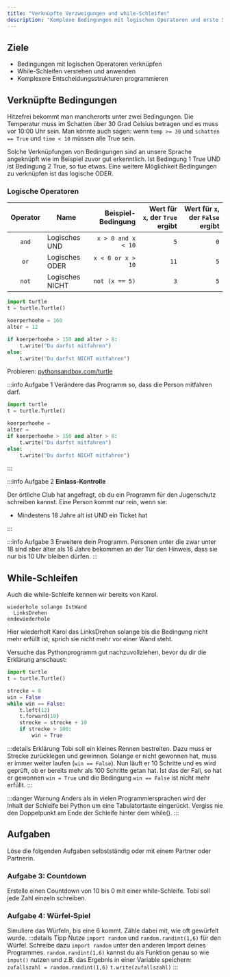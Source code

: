 ```yaml
---
title: "Verknüpfte Verzweigungen und while-Schleifen"
description: "Komplexe Bedingungen mit logischen Operatoren und erste Schleifen mit while."
---
```


## Ziele
- Bedingungen mit logischen Operatoren verknüpfen
- While-Schleifen verstehen und anwenden
- Komplexere Entscheidungsstrukturen programmieren

## Verknüpfte Bedingungen

Hitzefrei bekommt man mancherorts unter zwei Bedingungen. Die Temperatur muss im Schatten über 30 Grad Celsius betragen und es muss vor 10:00 Uhr sein. Man könnte auch sagen: wenn `temp >= 30` und `schatten == True` und `time < 10` müssen alle True sein.

Solche Verknüpfungen von Bedingungen sind an unsere Sprache angeknüpft wie im Beispiel zuvor gut erkenntlich. Ist Bedingung 1 True UND ist Bedingung 2 True, so tue etwas. Eine weitere Möglichkeit Bedingungen zu verknüpfen ist das logische ODER.

### Logische Operatoren
| Operator | Name               | Beispiel-Bedingung             | Wert für `x`, der `True` ergibt | Wert für `x`, der `False` ergibt |
|:-------:|--------------------|-------------------------------:|--------------------------------:|---------------------------------:|
| `and`   | Logisches UND      | `x > 0 and x < 10`             | `5`                             | `0`                              |
| `or`    | Logisches ODER     | `x < 0 or x > 10`              | `11`                            | `5`                              |
| `not`   | Logisches NICHT    | `not (x == 5)`                 | `3`                             | `5`                              |

```python
import turtle
t = turtle.Turtle()

koerperhoehe = 160
alter = 12

if koerperhoehe > 150 and alter > 8:
    t.write("Du darfst mitfahren")
else:
    t.write("Du darfst NICHT mitfahren")
```
Probieren: [pythonsandbox.com/turtle](https://pythonsandbox.com/turtle)

:::info Aufgabe 1
Verändere das Programm so, dass die Person mitfahren darf.
```python
import turtle
t = turtle.Turtle()

koerperhoehe = 
alter = 
if koerperhoehe > 150 and alter > 8:
    t.write("Du darfst mitfahren")
else:
    t.write("Du darfst NICHT mitfahren")
```
:::

:::info Aufgabe 2
**Einlass-Kontrolle**

Der örtliche Club hat angefragt, ob du ein Programm für den Jugenschutz schreiben kannst. Eine Person kommt nur rein, wenn sie:
- Mindestens 18 Jahre alt ist UND ein Ticket hat

:::

:::info Aufgabe 3
Erweitere dein Programm. Personen unter die zwar unter 18 sind aber älter als 16 Jahre bekommen an der Tür den Hinweis, dass sie nur bis 10 Uhr bleiben dürfen.
:::

## While-Schleifen

Auch die while-Schleife kennen wir bereits von Karol.

```
wiederhole solange IstWand
  LinksDrehen
endewiederhole
```

Hier wiederholt Karol das LinksDrehen solange bis die Bedingung nicht mehr erfüllt ist, sprich sie nicht mehr vor einer Wand steht.

Versuche das Pythonprogramm gut nachzuvollziehen, bevor du dir die Erklärung anschaust:

```python
import turtle
t = turtle.Turtle()

strecke = 0
win = False
while win == False:
    t.left(12)
    t.forward(10)
    strecke = strecke + 10
    if strecke > 100:
        win = True
```

:::details Erklärung
Tobi soll ein kleines Rennen bestreiten. Dazu muss er Strecke zurücklegen und gewinnen. Solange er nicht gewonnen hat, muss er immer weiter laufen (`win == False`). Nun läuft er 10 Schritte und es wird geprüft, ob er bereits mehr als 100 Schritte getan hat. Ist das der Fall, so hat er gewonnen `win = True` und die Bedingung `win == False` ist nicht mehr erfüllt.
:::

:::danger Warnung
Anders als in vielen Programmiersprachen wird der Inhalt der Schleife bei Python um eine Tabulatortaste eingerückt. Vergiss nie den Doppelpunkt am Ende der Schleife hinter dem while().
:::

## Aufgaben

Löse die folgenden Aufgaben selbstständig oder mit einem Partner oder Partnerin.

### Aufgabe 3: Countdown
Erstelle einen Countdown von 10 bis 0 mit einer while-Schleife. Tobi soll jede Zahl einzeln schreiben.

### Aufgabe 4: Würfel-Spiel
Simuliere das Würfeln, bis eine 6 kommt. Zähle dabei mit, wie oft gewürfelt wurde.
:::details Tipp
Nutze `import random` und `random.randint(1,6)` für den Würfel. Schreibe dazu `import random` unter den anderen Import deines Programmes. `random.randint(1,6)` kannst du als Funktion genau so wie `input()` nutzen und z.B. das Ergebnis in einer Variable speichern:
`zufallszahl = random.randint(1,6)`
`t.write(zufallszahl)`
:::


